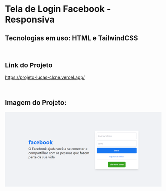 # Tela de Login Facebook - Responsiva

## Tecnologias em uso: HTML e TailwindCSS

<br>

## Link do Projeto
https://projeto-lucas-clone.vercel.app/

<br>

## Imagem do Projeto:
<img src="img/facebook.png" alt="Imagem do projeto">